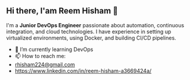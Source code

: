 ## Hi there, I'am Reem Hisham 👋



I'm a **Junior DevOps Engineer** passionate about automation, continuous integration,
and cloud technologies. I have experience in setting up virtualized environments, using Docker,
and building CI/CD pipelines.


- 🌱 I’m currently learning DevOps 
- 📫 How to reach me:
- rhisham224@gmail.com
-  https://www.linkedin.com/in/reem-hisham-a3669424a/



